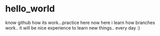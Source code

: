 # hello_world
know github how its work...practice here
now here i learn how branches work..
it will be nice experience to learn new things.. every day :)
